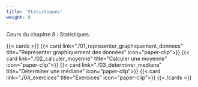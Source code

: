 ```yaml
---
title: 'Statistiques'
weight: 8
---
```

Cours du chapitre 8 : Statistiques.

{{< cards >}}
  {{< card link="./01_representer_graphiquement_donnees" title="Représenter graphiquement des données" icon="paper-clip">}}
  {{< card link="./02_calculer_moyenne" title="Calculer une moyenne" icon="paper-clip">}}
  {{< card link="./03_determiner_mediane" title="Déterminer une médiane" icon="paper-clip">}}
  {{< card link="./04_exercices" title="Exercices" icon="paper-clip">}}
{{< /cards >}}
